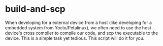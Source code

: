 # build-and-scp
When developing for a external device from a host (like developing for a embedded system from Yocto/Petalinux), we often need to use the host device's cross compiler to compile our code, and scp the executable to the device. This is a simple task yet tedious. This script will do it for you.
